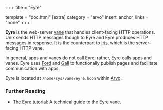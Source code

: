 +++
title = "Eyre"

template = "doc.html"
[extra]
category = "arvo"
insert_anchor_links = "none"
+++

**Eyre** is the web-server [vane](../vane) that handles client-facing HTTP operations. Unix sends HTTP messages though to Eyre and Eyre produces HTTP messages in response. It is the counterpart to [Iris](../iris), which is the server-facing HTTP vane.

In general, apps and vanes do not call Eyre; rather, Eyre calls apps and vanes. Eyre uses [Ford](../ford) and [Gall](../gall) to functionally publish pages and facilitate communication with apps.

Eyre is located at `/home/sys/vane/eyre.hoon` within [Arvo](../arvo).

### Further Reading

- [The Eyre tutorial](@/docs/tutorials/arvo/eyre.md): A technical guide to the Eyre vane.
